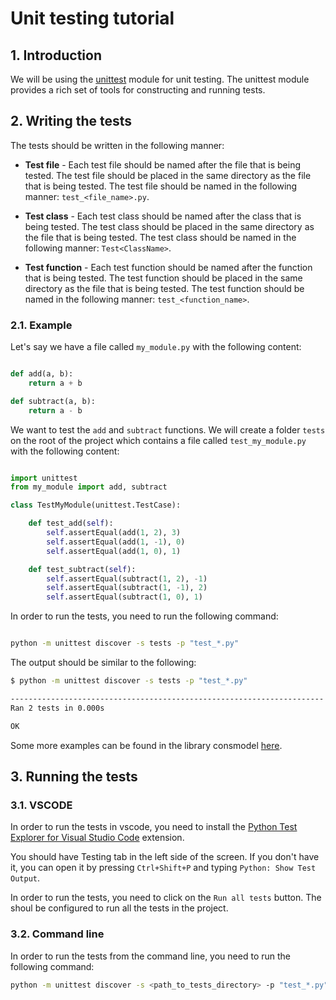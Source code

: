 # Unit testing tutorial

## 1. Introduction

We will be using the [unittest](https://docs.python.org/3/library/unittest.html) module for unit testing. The unittest module provides a rich set of tools for constructing and running tests.

## 2. Writing the tests

The tests should be written in the following manner:

* **Test file** - Each test file should be named after the file that is being tested. The test file should be placed in the same directory as the file that is being tested. The test file should be named in the following manner: `test_<file_name>.py`.

* **Test class** - Each test class should be named after the class that is being tested. The test class should be placed in the same directory as the file that is being tested. The test class should be named in the following manner: `Test<ClassName>`.

* **Test function** - Each test function should be named after the function that is being tested. The test function should be placed in the same directory as the file that is being tested. The test function should be named in the following manner: `test_<function_name>`.

### 2.1. Example

Let's say we have a file called `my_module.py` with the following content:

```python

def add(a, b):
    return a + b

def subtract(a, b):
    return a - b

```

We want to test the `add` and `subtract` functions. We will create a folder `tests` on the root of the project which contains a file called `test_my_module.py` with the following content:

```python

import unittest
from my_module import add, subtract

class TestMyModule(unittest.TestCase):

    def test_add(self):
        self.assertEqual(add(1, 2), 3)
        self.assertEqual(add(1, -1), 0)
        self.assertEqual(add(1, 0), 1)

    def test_subtract(self):
        self.assertEqual(subtract(1, 2), -1)
        self.assertEqual(subtract(1, -1), 2)
        self.assertEqual(subtract(1, 0), 1)

```

In order to run the tests, you need to run the following command:

```bash

python -m unittest discover -s tests -p "test_*.py"

```

The output should be similar to the following:

```bash
$ python -m unittest discover -s tests -p "test_*.py"

----------------------------------------------------------------------
Ran 2 tests in 0.000s

OK

```

Some more examples can be found in the library consmodel [here](https://github.com/blazdob/consmodel).

## 3. Running the tests

### 3.1. VSCODE

In order to run the tests in vscode, you need to install the [Python Test Explorer for Visual Studio Code](https://marketplace.visualstudio.com/items?itemName=LittleFoxTeam.vscode-python-test-adapter) extension.

You should have Testing tab in the left side of the screen. If you don't have it, you can open it by pressing `Ctrl+Shift+P` and typing `Python: Show Test Output`.

In order to run the tests, you need to click on the `Run all tests` button. The shoul be configured to run all the tests in the project.


### 3.2. Command line

In order to run the tests from the command line, you need to run the following command:

```bash
python -m unittest discover -s <path_to_tests_directory> -p "test_*.py"
```

